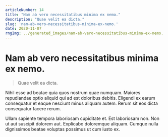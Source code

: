 ```yaml
---
articleNumber: 14
title: "Nam ab vero necessitatibus minima ex nemo."
description: "Quae velit ea dicta."
slug: 'nam-ab-vero-necessitatibus-minima-ex-nemo.'
date: 2020-11-07
rngImg: ../generated_images/nam-ab-vero-necessitatibus-minima-ex-nemo..jpg
---
```


# Nam ab vero necessitatibus minima ex nemo.

> Quae velit ea dicta.

Nihil esse ad beatae quia quos nostrum quae numquam. Maiores repudiandae optio aliquid qui ad est doloribus debitis. Eligendi ex earum consequatur et eaque nesciunt minus aliquam autem. Rerum sit eos dicta consequatur facere rerum.
 Ullam sapiente tempora laboriosam cupiditate et. Est laboriosam non. Non ut aut suscipit dolorem aut. Explicabo doloremque aliquam. Cumque nulla dignissimos beatae voluptas possimus ut cum iusto ex.
